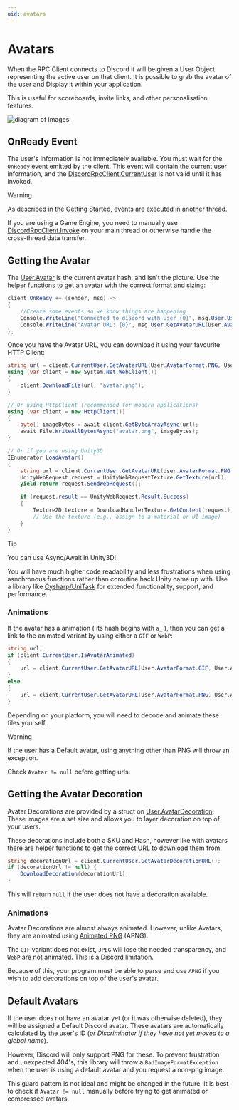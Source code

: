 ```yaml
---
uid: avatars
---
```


# Avatars
When the RPC Client connects to Discord it will be given a User Object representing the active user on that client. It is possible to grab the avatar of the user and Display it within your application. 

This is useful for scoreboards, invite links, and other personalisation features.

![diagram of images](https://i.lu.je/2025/avatars.png)

## OnReady Event
The user's information is not immediately available. You must wait for the `OnReady` event emitted by the client.
This event will contain the current user information, and the [DiscordRpcClient.CurrentUser](xref:DiscordRPC.DiscordRpcClient.CurrentUser) is not valid until it has invoked.

> [!WARNING]
> As described in the [Getting Started](../getting_started.md#events), events are executed in another thread.
>
> If you are using a Game Engine, you need to manually use [DiscordRpcClient.Invoke](xref:DiscordRPC.DiscordRpcClient.Invoke) on your main thread or otherwise handle the cross-thread data transfer.

## Getting the Avatar
The [User.Avatar](xref:DiscordRPC.User.Avatar) is the current avatar hash, and isn't the picture. Use the helper functions to get an avatar with the correct format and sizing:
```cs
client.OnReady += (sender, msg) =>
{
    //Create some events so we know things are happening
    Console.WriteLine("Connected to discord with user {0}", msg.User.Username);
    Console.WriteLine("Avatar URL: {0}", msg.User.GetAvatarURL(User.AvatarFormat.PNG, User.AvatarSize.x128));
};
```

Once you have the Avatar URL, you can download it using your favourite HTTP Client:
```cs
string url = client.CurrentUser.GetAvatarURL(User.AvatarFormat.PNG, User.AvatarSize.x128);
using (var client = new System.Net.WebClient())
{
    client.DownloadFile(url, "avatar.png");
}

// Or using HttpClient (recommended for modern applications)
using (var client = new HttpClient())
{
    byte[] imageBytes = await client.GetByteArrayAsync(url);
    await File.WriteAllBytesAsync("avatar.png", imageBytes);
}

// Or if you are using Unity3D
IEnumerator LoadAvatar()
{
    string url = client.CurrentUser.GetAvatarURL(User.AvatarFormat.PNG, User.AvatarSize.x128);
    UnityWebRequest request = UnityWebRequestTexture.GetTexture(url);
    yield return request.SendWebRequest();

    if (request.result == UnityWebRequest.Result.Success)
    {
        Texture2D texture = DownloadHandlerTexture.GetContent(request);
        // Use the texture (e.g., assign to a material or UI image)
    }
}
```

> [!TIP]
> You can use Async/Await in Unity3D! 
> 
> You will have much higher code readability and less frustrations when using asnchronous functions rather than coroutine hack Unity came up with.
> Use a library like [Cysharp/UniTask](https://github.com/Cysharp/UniTask) for extended functionality, support, and performance.


### Animations
If the avatar has a animation ( its hash begins with `a_` ), then you can get a link to the animated variant by using either a `GIF` or `WebP`:
```cs
string url;
if (client.CurrentUser.IsAvatarAnimated) 
{
    url = client.CurrentUser.GetAvatarURL(User.AvatarFormat.GIF, User.AvatarSize.x64);
} 
else 
{
    url = client.CurrentUser.GetAvatarURL(User.AvatarFormat.PNG, User.AvatarSize.x64);
}
```

Depending on your platform, you will need to decode and animate these files yourself.

> [!WARNING]
> If the user has a Default avatar, using anything other than PNG will throw an exception.
> 
> Check `Avatar != null` before getting urls.

## Getting the Avatar Decoration
Avatar Decorations are provided by a struct on [User.AvatarDecoration](xref:DiscordRPC.User.AvatarDecoration). These images are a set size and allows you to layer decoration on top of your users.

These decorations include both a SKU and Hash, however like with avatars there are helper functions to get the correct URL to download them from.
```cs
string decorationUrl = client.CurrentUser.GetAvatarDecorationURL();
if (decorationUrl != null) {
    DownloadDecoration(decorationUrl);
}
```

This will return `null` if the user does not have a decoration available.

### Animations
Avatar Decorations are almost always animated. However, unlike Avatars, they are animated using [Animated PNG](https://en.wikipedia.org/wiki/APNG) (APNG). 

The `GIF` variant does not exist, `JPEG` will lose the needed transparency, and `WebP` are not animated. This is a Discord limitation.

Because of this, your program must be able to parse and use `APNG` if you wish to add decorations on top of the user's avatar.

## Default Avatars
If the user does not have an avatar yet (or it was otherwise deleted), they will be assigned a Default Discord avatar. These avatars are automatically calculated by the user's ID (_or Discriminator if they have not yet moved to a global name_).

However, Discord will only support PNG for these. To prevent frustration and unexpected 404's, this library will throw a `BadImageFormatException` when the user is using a default avatar and you request a non-png image.

This guard pattern is not ideal and might be changed in the future. It is best to check if `Avatar != null` manually before trying to get animated or compressed avatars.

